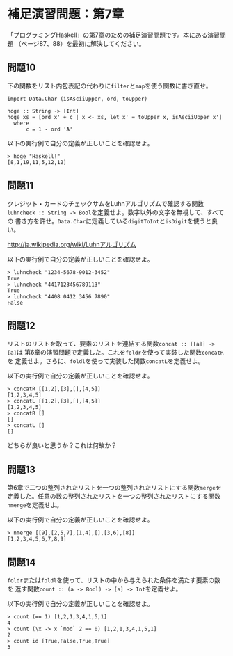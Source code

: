 補足演習問題：第7章
===================

「プログラミングHaskell」の第7章のための補足演習問題です。本にある演習問題
（ページ87、88）を最初に解決してください。

問題10
------

下の関数をリスト内包表記の代わりに`filter`と`map`を使う関数に書き直せ。

    import Data.Char (isAsciiUpper, ord, toUpper)

    hoge :: String -> [Int]
    hoge xs = [ord x' + c | x <- xs, let x' = toUpper x, isAsciiUpper x']
      where
          c = 1 - ord 'A'

以下の実行例で自分の定義が正しいことを確認せよ。

    > hoge "Haskell!"
    [8,1,19,11,5,12,12]

問題11
------

クレジット・カードのチェックサムをLuhnアルゴリズムで確認する関数
`luhncheck :: String -> Bool`を定義せよ。数字以外の文字を無視して、すべての
書き方を許せ。`Data.Char`に定義している`digitToInt`と`isDigit`を使うと良い。

http://ja.wikipedia.org/wiki/Luhnアルゴリズム

以下の実行例で自分の定義が正しいことを確認せよ。

    > luhncheck "1234-5678-9012-3452"
    True
    > luhncheck "4417123456789113"
    True
    > luhncheck "4408 0412 3456 7890"
    False

問題12
------

リストのリストを取って、要素のリストを連結する関数`concat :: [[a]] -> [a]`は
第6章の演習問題で定義した。これを`foldr`を使って実装した関数`concatR`を
定義せよ。さらに、`foldl`を使って実装した関数`concatL`を定義せよ。

以下の実行例で自分の定義が正しいことを確認せよ。

    > concatR [[1,2],[3],[],[4,5]]
    [1,2,3,4,5]
    > concatL [[1,2],[3],[],[4,5]]
    [1,2,3,4,5]
    > concatR []
    []
    > concatL []
    []

どちらが良いと思うか？これは何故か？

問題13
------

第6章で二つの整列されたリストを一つの整列されたリストにする関数`merge`を
定義した。任意の数の整列されたリストを一つの整列されたリストにする関数
`nmerge`を定義せよ。

以下の実行例で自分の定義が正しいことを確認せよ。

    > nmerge [[9],[2,5,7],[1,4],[],[3,6],[8]]
    [1,2,3,4,5,6,7,8,9]

問題14
------

`foldr`または`foldl`を使って、リストの中から与えられた条件を満たす要素の数を
返す関数`count :: (a -> Bool) -> [a] -> Int`を定義せよ。

以下の実行例で自分の定義が正しいことを確認せよ。

    > count (== 1) [1,2,1,3,4,1,5,1]
    4
    > count (\x -> x `mod` 2 == 0) [1,2,1,3,4,1,5,1]
    2
    > count id [True,False,True,True]
    3
